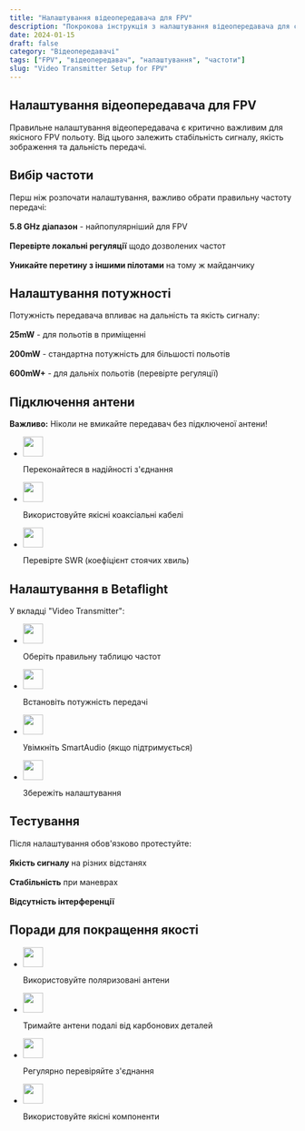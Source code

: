 ```yaml
---
title: "Налаштування відеопередавача для FPV"
description: "Покрокова інструкція з налаштування відеопередавача для стабільного FPV зв'язку"
date: 2024-01-15
draft: false
category: "Відеопередавачі"
tags: ["FPV", "відеопередавач", "налаштування", "частоти"]
slug: "Video Transmitter Setup for FPV"
---
```




<section id="frequency" class="scroll-mt-24">
<h1 class="text-[20px] md:text-[24px] font-[Montserrat] mb-[10px] font-medium">Налаштування відеопередавача для FPV</h1>
<p class="text-[15px] md:text-[16px] font-[Montserrat]">Правильне налаштування відеопередавача є критично важливим для якісного FPV польоту. Від цього залежить стабільність сигналу, якість зображення та дальність передачі.

<h2 class="font-[Montserrat] text-[20px] lg:text-[24px] border-b border-[#ba0108] pb-3 font-normal mb-3 mt-[30px]">Вибір частоти</h2>
<p class="text-[16px] font-normal font-[Montserrat]">
Перш ніж розпочати налаштування, важливо обрати правильну частоту передачі:
<br />
<br />
<strong>5.8 GHz діапазон</strong> - найпопулярніший для FPV
<br />
<br />
<strong>Перевірте локальні регуляції</strong> щодо дозволених частот
<br />
<br />
<strong>Уникайте перетину з іншими пілотами</strong> на тому ж майданчику
</p>
</section>

<section id="power" class="mt-10 scroll-mt-24">
<h2 class="font-[Montserrat] text-[20px] lg:text-[24px] border-b border-[#ba0108] pb-3 font-normal mb-3">Налаштування потужності</h2>
<p class="text-[16px] font-normal font-[Montserrat]">
Потужність передавача впливає на дальність та якість сигналу:
<br />
<br />
<strong>25mW</strong> - для польотів в приміщенні
<br />
<br />
<strong>200mW</strong> - стандартна потужність для більшості польотів
<br />
<br />
<strong>600mW+</strong> - для дальніх польотів (перевірте регуляції)
</p>
</section>

<section id="antenna" class="scroll-mt-24 mt-10 bg-[#f5f5f5] px-[29px] py-[27px]">
<h2 class="font-[Montserrat] text-[20px] lg:text-[24px] border-b border-[#ba0108] pb-3 font-normal mb-3">Підключення антени</h2>
<p class="text-[16px] font-normal font-[Montserrat]">
<strong>Важливо:</strong> Ніколи не вмикайте передавач без підключеної антени!
</p>
<ul class="list-disc pl-5 space-y-2 text-[#333]">
<li class="flex gap-3 items-center">
<img width="35" height="35" src="/img/list-guide-one.png" alt="" style="filter: none; box-shadow: none;" />
<p class="text-[16px] font-normal font-[Montserrat]">
Переконайтеся в надійності з'єднання
</p>
</li>

<li class="flex gap-3 items-center">
<img width="35" height="35" src="/img/list-guide-two.png" alt="" style="filter: none; box-shadow: none;" />
<p class="text-[16px] font-normal font-[Montserrat]">
Використовуйте якісні коаксіальні кабелі
</p>
</li>

<li class="flex gap-3 items-center">
<img width="35" height="35" src="/img/list-guide-three.png" alt="" style="filter: none; box-shadow: none;" />
<p class="text-[16px] font-normal font-[Montserrat]">
Перевірте SWR (коефіцієнт стоячих хвиль)
</p>
</li>
</ul>
</section>

<section id="betaflight" class="mt-10 scroll-mt-24">
<h2 class="font-[Montserrat] text-[20px] lg:text-[24px] border-b border-[#ba0108] pb-3 font-normal mb-3">Налаштування в Betaflight</h2>
<p class="text-[16px] font-normal font-[Montserrat]">
У вкладці "Video Transmitter":
</p>
<ul class="list-disc pl-5 space-y-2 text-[#333]">
<li class="flex gap-3 items-center">
<img width="35" height="35" src="/img/list-guide-one.png" alt="" style="filter: none; box-shadow: none;" />
<p class="text-[16px] font-normal font-[Montserrat]">
Оберіть правильну таблицю частот
</p>
</li>

<li class="flex gap-3 items-center">
<img width="35" height="35" src="/img/list-guide-two.png" alt="" style="filter: none; box-shadow: none;" />
<p class="text-[16px] font-normal font-[Montserrat]">
Встановіть потужність передачі
</p>
</li>

<li class="flex gap-3 items-center">
<img width="35" height="35" src="/img/list-guide-three.png" alt="" style="filter: none; box-shadow: none;" />
<p class="text-[16px] font-normal font-[Montserrat]">
Увімкніть SmartAudio (якщо підтримується)
</p>
</li>

<li class="flex gap-3 items-center">
<img width="35" height="35" src="/img/list-guide-four.png" alt="" style="filter: none; box-shadow: none;" />
<p class="text-[16px] font-normal font-[Montserrat]">
Збережіть налаштування
</p>
</li>
</ul>
</section>

<section id="testing" class="mt-10 scroll-mt-24">
<h2 class="font-[Montserrat] text-[20px] lg:text-[24px] border-b border-[#ba0108] pb-3 font-normal mb-3">Тестування</h2>
<p class="text-[16px] font-normal font-[Montserrat]">
Після налаштування обов'язково протестуйте:
<br />
<br />
<strong>Якість сигналу</strong> на різних відстанях
<br />
<br />
<strong>Стабільність</strong> при маневрах
<br />
<br />
<strong>Відсутність інтерференції</strong>
</p>
</section>

<section id="tips" class="mt-10 scroll-mt-24">
<h2 class="font-[Montserrat] text-[20px] lg:text-[24px] border-b border-[#ba0108] pb-3 font-normal mb-3">Поради для покращення якості</h2>
<ul class="list-disc pl-5 space-y-2 text-[#333]">
<li class="flex gap-3 items-center">
<img width="35" height="35" src="/img/list-guide-one.png" alt="" style="filter: none; box-shadow: none;" />
<p class="text-[16px] font-normal font-[Montserrat]">
Використовуйте поляризовані антени
</p>
</li>

<li class="flex gap-3 items-center">
<img width="35" height="35" src="/img/list-guide-two.png" alt="" style="filter: none; box-shadow: none;" />
<p class="text-[16px] font-normal font-[Montserrat]">
Тримайте антени подалі від карбонових деталей
</p>
</li>

<li class="flex gap-3 items-center">
<img width="35" height="35" src="/img/list-guide-three.png" alt="" style="filter: none; box-shadow: none;" />
<p class="text-[16px] font-normal font-[Montserrat]">
Регулярно перевіряйте з'єднання
</p>
</li>

<li class="flex gap-3 items-center">
<img width="35" height="35" src="/img/list-guide-four.png" alt="" style="filter: none; box-shadow: none;" />
<p class="text-[16px] font-normal font-[Montserrat]">
Використовуйте якісні компоненти
</p>
</li>
</ul>
</section>
